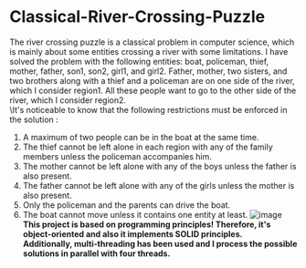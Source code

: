 # Classical-River-Crossing-Puzzle
The river crossing puzzle is a classical problem in computer science, which is mainly about some entities crossing a river with some limitations.
I have solved the problem with the following entities: boat, policeman, thief, mother, father, son1, son2, girl1, and girl2.
Father, mother, two sisters, and two brothers along with a thief and a policeman are on one side of the river, which I consider region1. All these people want to go to the other side of the river, which I consider region2.<br />
\It's noticeable to know that the following restrictions must be enforced in the solution :
1. A maximum of two people can be in the boat at the same time.
2. The thief cannot be left alone in each region with any of the family members unless the policeman accompanies him.
3. The mother cannot be left alone with any of the boys unless the father is also present.
4. The father cannot be left alone with any of the girls unless the mother is also present.
5. Only the policeman and the parents can drive the boat.
6. The boat cannot move unless it contains one entity at least.
![image](https://github.com/Zahramalaki/Classical-River-Crossing-Puzzle/assets/120048692/c1e52245-e310-4d27-94ca-e807a5848dcb)
**This project is based on programming principles! Therefore, it's object-oriented and also it implements SOLID principles.**\
**Additionally, multi-threading has been used and I process the possible solutions in parallel with four threads.**
